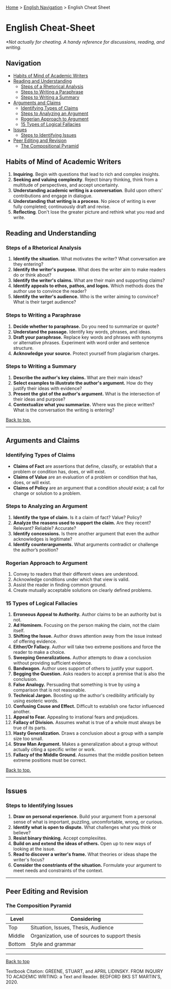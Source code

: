 [Home](https://andre-ye.github.io) > [English Navigation](https://andre-ye.github.io/english/english_navigation) > English Cheat Sheet

# English Cheat-Sheet
*\*Not actually for cheating. A handy reference for discussions, reading, and writing.*

## Navigation
- [Habits of Mind of Academic Writers](#habits-of-mind-of-academic-writers)
- [Reading and Understanding](#reading-and-understanding)
  * [Steps of a Rhetorical Analysis](#steps-of-a-rhetorical-analysis)
  * [Steps to Writing a Paraphrase](#steps-to-writing-a-paraphrase)
  * [Steps to Writing a Summary](#steps-to-writing-a-summary)
- [Arguments and Claims](#arguments-and-claims)
  * [Identifying Types of Claims](#identifying-types-of-claims)
  * [Steps to Analyzing an Argument](#steps-to-analyzing-an-argument)
  * [Rogerian Approach to Argument](#rogerian-approach-to-argument)
  * [15 Types of Logical Fallacies](#15-types-of-logical-fallacies)
- [Issues](#issues)
  * [Steps to Identifying Issues](#steps-to-identifying-issues)
- [Peer Editing and Revision](#peer-editing-and-revision)
  * [The Compositional Pyramid](#the-compositional-pyramid)

## Habits of Mind of Academic Writers
1. **Inquiring**. Begin with questions that lead to rich and complex insights.
2. **Seeking and valuing complexity**. Reject binary thinking, think from a multitude of perspectives, and accept uncertainty.
3. **Understanding academic writing is a conversation**. Build upon others' contributions and engage in dialogue.
4. **Understanding that writing is a process**. No piece of writing is ever fully completed; continuously draft and revise.
5. **Reflecting**. Don't lose the greater picture and rethink what you read and write.

## Reading and Understanding

### Steps of a Rhetorical Analysis
1. **Identify the situation.** What motivates the writer? What conversation are they entering?
2. **Identify the writer's purpose.** What does the writer aim to make readers do or think about?
3. **Identify the writer's claims.** What are their main and supporting claims?
4. **Identify appeals to ethos, pathos, and logos.** Which methods does the author use to convince the reader?
5. **Identify the writer's audience.** Who is the writer aiming to convince? What is their target audience?

### Steps to Writing a Paraphrase
1. **Decide whether to paraphrase.** Do you need to summarize or quote?
2. **Understand the passage.** Identify key words, phrases, and ideas.
3. **Draft your paraphrase.** Replace key words and phrases with synonyms or alternative phrases. Experiment with word order and sentence structure.
4. **Acknowledge your source.** Protect yourself from plagiarism charges.

### Steps to Writing a Summary
1. **Describe the author's key claims.** What are their main ideas?
2. **Select examples to illustrate the author's argument.** How do they justify their ideas with evidence?
3. **Present the gist of the author's argument.** What is the intersection of their ideas and purpose?
4. **Contextualize what you summarize.** Where was the piece written? What is the conversation the writing is entering?

[Back to top.](#)

---

## Arguments and Claims

### Identifying Types of Claims
- **Claims of Fact** are assertions that define, classify, or establish that a problem or condition has, does, or will exist.
- **Claims of Value** are an evaluation of a problem or condition that has, does, or will exist.
- **Claims of Policy** are an argument that a condition *should* exist; a call for change or solution to a problem.

### Steps to Analyzing an Argument
1. **Identify the type of claim.** Is it a claim of fact? Value? Policy?
2. **Analyze the reasons used to support the claim.** Are they recent? Relevant? Reliable? Accurate?
3. **Identify concessions.** Is there another argument that even the author acknowledges is legitimate?
4. **Identify counterarguments.** What arguments contradict or challenge the author’s position?

### Rogerian Approach to Argument
1. Convey to readers that their different views are understood.
2. Acknowledge conditions under which that view is valid.
3. Assist the reader in finding common ground.
4. Create mutually acceptable solutions on clearly defined problems.

### 15 Types of Logical Fallacies
1. **Erroneous Appeal to Authority.** Author claims to be an authority but is not.
2. **Ad Hominem.** Focusing on the person making the claim, not the claim itself.
3. **Shifting the Issue.** Author draws attention away from the issue instead of offering evidence.
4. **Either/Or Fallacy.** Author will take two extreme positions and force the reader to make a choice.
5. **Sweeping Generalizations.** Author attempts to draw a conclusion without providing sufficient evidence.
6. **Bandwagon.** Author uses support of others to justify your support.
7. **Begging the Question.** Asks readers to accept a premise that is also the conclusion.
8. **False Analogy.** Persuading that something is true by using a comparison that is not reasonable.
9. **Technical Jargon.** Boosting up the author's credibility artificially by using esoteric words.
10. **Confusing Cause and Effect.** Difficult to establish one factor influenced another.
11. **Appeal to Fear.** Appealing to irrational fears and prejudices.
12. **Fallacy of Division.** Assumes wwhat is true of a whole must always be true of its parts.
13. **Hasty Generalization.** Draws a conclusion about a group with a sample size too small.
14. **Straw Man Argument.** Makes a generalization about a group without actually citing a specific writer or work.
15. **Fallacy of the Middle Ground.** Assumes that the middle position beteen extreme positions must be correct.

[Back to top.](#)

---

## Issues
### Steps to Identifying Issues
1. **Draw on personal experience.** Build your argument from a personal sense of what is important, puzzling, uncomfortable, wrong, or curious.
2. **Identify what is open to dispute.** What challenges what you think or believe?
3. **Resist binary thinking.** Accept complexiites.
4. **Build on and extend the ideas of others.** Open up to new ways of looking at the issue.
5. **Read to discover a writer's frame.** What theories or ideas shape the writer's focus?
6. **Consider the constriants of the situation.** Formulate your argument to meet needs and constraints of the context.

---

## Peer Editing and Revision
### The Composition Pyramid

| Level | Considering |
| --- | --- |
| Top | Situation, Issues, Thesis, Audience |
| Middle | Organization, use of sources to support thesis |
| Bottom | Style and grammar |

---

[Back to top](https://andre-ye.github.io/english/cheat_sheet)

Textbook Citation:
GREENE, STUART, and APRIL LIDINSKY. FROM INQUIRY TO ACADEMIC WRITING: a Text and Reader. BEDFORD BKS ST MARTIN'S, 2020. 
